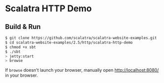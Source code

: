 # Scalatra HTTP Demo #

## Build & Run ##

```sh
$ git clone https://github.com/scalatra/scalatra-website-examples.git
$ cd scalatra-website-examples/2.5/http/scalatra-http-demo
$ chmod +x sbt
$ ./sbt
> jetty:start
> browse
```

If `browse` doesn't launch your browser, manually open [http://localhost:8080/](http://localhost:8080/) in your browser.
